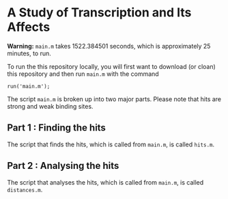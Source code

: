 # A Study of Transcription and Its Affects

**Warning:** `main.m` takes 1522.384501 seconds, which is approximately 25 minutes, to run.

To run the this repository locally, you will first want to download (or cloan) this repository and then run `main.m` with the command

```
run('main.m');
```

The script `main.m` is broken up into two major parts. Please note that hits are strong and weak binding sites.

## Part 1 : Finding the hits
The script that finds the hits, which is called from `main.m`, is called `hits.m`. 

## Part 2 : Analysing the hits
The script that analyses the hits, which is called from `main.m`, is called `distances.m`. 